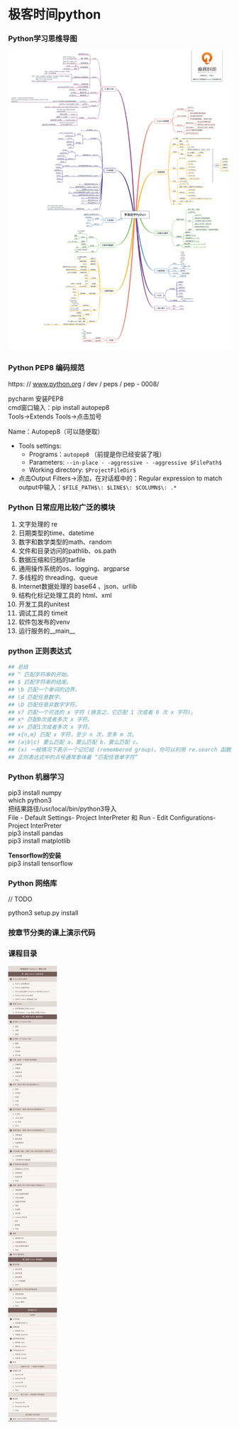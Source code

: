 # 极客时间python 

### Python学习思维导图
![思维导图](asserts/python_knowledge_map.jpg)

### Python PEP8 编码规范
https: // www.python.org / dev / peps / pep - 0008/  


pycharm 安装PEP8  
cmd窗口输入：pip install autopep8  
Tools→Extends Tools→点击加号  

Name：Autopep8（可以随便取）  
- Tools settings:
    - Programs：`autopep8` （前提是你已经安装了哦）  
    - Parameters: `--in-place - -aggressive - -aggressive $FilePath$`  
    - Working directory: `$ProjectFileDir$`  
- 点击Output Filters→添加，在对话框中的：Regular expression to match output中输入：`$FILE_PATH$\: $LINE$\: $COLUMN$\: .*`  

### Python 日常应用比较广泛的模块
1. 文字处理的 re
2. 日期类型的time、datetime
3. 数字和数学类型的math、random
4. 文件和目录访问的pathlib、os.path
5. 数据压缩和归档的tarfile
6. 通用操作系统的os、logging、argparse
7. 多线程的 threading、queue
8. Internet数据处理的 base64 、json、urllib
9. 结构化标记处理工具的 html、xml
10. 开发工具的unitest
11. 调试工具的 timeit
12. 软件包发布的venv
13. 运行服务的__main__

### python 正则表达式  
```python
## 总结
## ^ 匹配字符串的开始。
## $ 匹配字符串的结尾。
## \b 匹配一个单词的边界。
## \d 匹配任意数字。
## \D 匹配任意非数字字符。
## x? 匹配一个可选的 x 字符 (换言之，它匹配 1 次或者 0 次 x 字符)。
## x* 匹配0次或者多次 x 字符。
## x+ 匹配1次或者多次 x 字符。
## x{n,m} 匹配 x 字符，至少 n 次，至多 m 次。
## (a|b|c) 要么匹配 a，要么匹配 b，要么匹配 c。
## (x) 一般情况下表示一个记忆组 (remembered group)。你可以利用 re.search 函数返回对象的 groups() 函数获取它的值。
## 正则表达式中的点号通常意味着 “匹配任意单字符”

```



### Python 机器学习
pip3 install numpy  
which python3  
把结果路径/usr/local/bin/python3导入   
File - Default Settings- Project InterPreter 和 Run - Edit Configurations- Project InterPreter  
pip3 install pandas   
pip3 install matplotlib  

**Tensorflow的安装**  
pip3 install tensorflow  

### Python 网络库
// TODO  


python3 setup.py install  


### 按章节分类的课上演示代码 

### 课程目录
![contents](asserts/lingjichuxuePython.jpeg)


